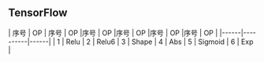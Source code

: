 ## TensorFlow

| 序号 | OP | 序号 | OP |序号 | OP |序号 | OP |序号 | OP |序号 | OP |
|------|----------|------|
| 1 | Relu | 2 | Relu6 | 3 | Shape | 4 | Abs | 5 | Sigmoid | 6 | Exp |
